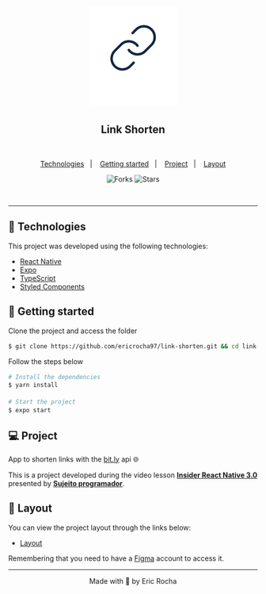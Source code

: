 <h1 align="center">
    <img alt="Link Shorten" title="Link Shorten" src=".github/logo.png" />
</h1>
<h2 align="center">
Link Shorten 
</h2>
<br>

<p align="center">
  <a href="#technologies">Technologies</a>&nbsp;&nbsp;&nbsp;|&nbsp;&nbsp;&nbsp;
  <a href="#getting-started">Getting started</a>&nbsp;&nbsp;&nbsp;|&nbsp;&nbsp;&nbsp;
  <a href="#project">Project</a>&nbsp;&nbsp;&nbsp;|&nbsp;&nbsp;&nbsp;
  <a href="#layout">Layout</a>
</p>

<p align="center">
  <img src="https://img.shields.io/github/forks/ericrocha97/link-shorten?label=forks&message=MIT&color=FFFFFF&labelColor=1DDBB9" alt="Forks">     

  <img src="https://img.shields.io/github/stars/ericrocha97/link-shorten?label=stars&message=MIT&color=FFFFFF&labelColor=1DDBB9" alt="Stars">
</p>

<br>


---

## 🧪 Technologies

This project was developed using the following technologies:

- [React Native](https://reactnative.dev/)
- [Expo](https://expo.io/)
- [TypeScript](https://www.typescriptlang.org/)
- [Styled Components](https://styled-components.com/)

## 🚀 Getting started

Clone the project and access the folder

```bash
$ git clone https://github.com/ericrocha97/link-shorten.git && cd link-shorten
```

Follow the steps below
```bash
# Install the dependencies
$ yarn install

# Start the project
$ expo start
```

## 💻 Project

App to shorten links with the [bit.ly](https://bitly.com/) api 🌐

This is a project developed during the video lesson **[Insider React Native 3.0 ](https://sujeitoprogramador.com/insider)** presented by
**[Sujeito programador](https://sujeitoprogramador.com/)**.

## 🔖 Layout

You can view the project layout through the links below:

- [Layout](https://www.figma.com/file/wIHXXf1T62WkxJxt3VFze9/Insider-3.0) 

Remembering that you need to have a [Figma](http://figma.com/) account to access it.

---

<p align="center">Made with 💜 by Eric Rocha</p>